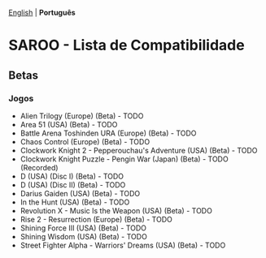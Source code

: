[English](README.md) | **Português**

# SAROO - Lista de Compatibilidade

## Betas

### Jogos

- Alien Trilogy (Europe) (Beta) - TODO
- Area 51 (USA) (Beta) - TODO
- Battle Arena Toshinden URA (Europe) (Beta) - TODO
- Chaos Control (Europe) (Beta) - TODO
- Clockwork Knight 2 - Pepperouchau's Adventure (USA) (Beta) - TODO
- Clockwork Knight Puzzle - Pengin War (Japan) (Beta) - TODO (Recorded)
- D (USA) (Disc I) (Beta) - TODO
- D (USA) (Disc II) (Beta) - TODO
- Darius Gaiden (USA) (Beta) - TODO
- In the Hunt (USA) (Beta) - TODO
- Revolution X - Music Is the Weapon (USA) (Beta) - TODO
- Rise 2 - Resurrection (Europe) (Beta) - TODO
- Shining Force III (USA) (Beta) - TODO
- Shining Wisdom (USA) (Beta) - TODO
- Street Fighter Alpha - Warriors' Dreams (USA) (Beta) - TODO
